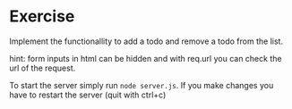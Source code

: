 # Exercise

Implement the functionallity to add a todo and remove a todo from the list.

hint: form inputs in html can be hidden and with req.url you can check the url of the request.

To start the server simply run `node server.js`. If you make changes you have to restart the server (quit with ctrl+c)
